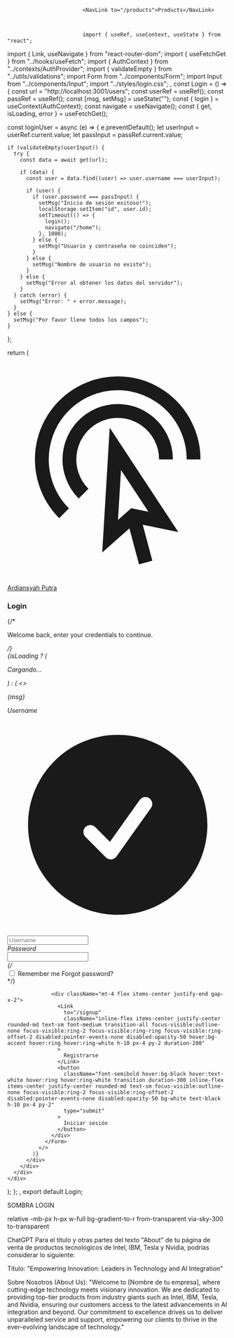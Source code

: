 
                            <NavLink to="/products">Products</NavLink>



                            import { useRef, useContext, useState } from "react";
import { Link, useNavigate } from "react-router-dom";
import { useFetchGet } from "../hooks/useFetch";
import { AuthContext } from "../contexts/AuthProvider";
import { validateEmpty } from "../utils/validations";
import Form from "../components/Form";
import Input from "../components/Input";
import "../styles/login.css";
,
const Login = () => {
  const url = "http://localhost:3001/users";
  const userRef = useRef();
  const passRef = useRef();
  const [msg, setMsg] = useState("");
  const { login } = useContext(AuthContext);
  const navigate = useNavigate();
  const { get, isLoading, error } = useFetchGet();

  const loginUser = async (e) => {
    e.preventDefault();
    let userInput = userRef.current.value;
    let passInput = passRef.current.value;

    if (validateEmpty(userInput)) {
      try {
        const data = await get(url);

        if (data) {
          const user = data.find((user) => user.username === userInput);

          if (user) {
            if (user.password === passInput) {
              setMsg("Inicio de sesión exitoso!");
              localStorage.setItem("id", user.id);
              setTimeout(() => {
                login();
                navigate("/home");
              }, 1000);
            } else {
              setMsg("Usuario y contraseña no coinciden");
            }
          } else {
            setMsg("Nombre de usuario no existe");
          }
        } else {
          setMsg("Error al obtener los datos del servidor");
        }
      } catch (error) {
        setMsg("Error: " + error.message);
      }
    } else {
      setMsg("Por favor llene todos los campos");
    }
  };

  return (
    <div className="bg-black text-white flex min-h-screen flex-col items-center pt-16 sm:justify-center sm:pt-0">
      <a href="#">
        <div className="text-foreground font-semibold text-2xl tracking-tighter mx-auto flex items-center gap-2">
          <div>
            <svg
              xmlns="http://www.w3.org/2000/svg"
              fill="none"
              viewBox="0 0 24 24"
              stroke-width="1.5"
              stroke="currentColor"
              className="w-6 h-6"
            >
              <path
                strokeLinecap="round"
                strokeLinejoin="round"
                d="M15.042 21.672 13.684 16.6m0 0-2.51 2.225.569-9.47 5.227 7.917-3.286-.672Zm-7.518-.267A8.25 8.25 0 1 1 20.25 10.5M8.288 14.212A5.25 5.25 0 1 1 17.25 10.5"
              />
            </svg>
          </div>
          Ardiansyah Putra
        </div>
      </a>
      <div className="relative mt-12 w-full max-w-lg sm:mt-10">
        <div className="relative -mb-px h-px w-full bg-gradient-to-r from-transparent via-sky-300 to-transparent"></div>
        <div className="mx-5 border dark:border-b-white/50 dark:border-t-white/50 border-b-white/20 sm:border-t-white/20 shadow-[20px_0_20px_20px] shadow-slate-500/10 dark:shadow-white/20 rounded-lg border-white/20 border-l-white/20 border-r-white/20 sm:shadow-sm lg:rounded-xl lg:shadow-none">
          <div className="flex flex-col p-6">
            <h3 className="text-xl font-semibold leading-6 tracking-tighter">Login</h3>
            {/* <p className="mt-1.5 text-sm font-medium text-white/50">
              Welcome back, enter your credentials to continue.
            </p> */}
          </div>
          <div className="p-6 pt-0">
            {isLoading ? (
              <p>Cargando...</p>
            ) : (
              <>
                <p className="mt-1.5 text-sm font-medium text-white/50 py-5">{msg}</p>
                <Form handleSubmit={loginUser}>
                  <div className="group relative rounded-lg border focus-within:border-sky-200 px-3 pb-1.5 pt-2.5 duration-200 focus-within:ring focus-within:ring-sky-300/30">
                    <div className="flex justify-between">
                      <label className="text-xs font-medium text-muted-foreground group-focus-within:text-white text-gray-400">
                        Username
                      </label>
                      <div className="absolute right-3 translate-y-2 text-green-200">
                        <svg
                          xmlns="http://www.w3.org/2000/svg"
                          viewBox="0 0 24 24"
                          fill="currentColor"
                          className="w-6 h-6"
                        >
                          <path
                            fillRule="evenodd"
                            d="M2.25 12c0-5.385 4.365-9.75 9.75-9.75s9.75 4.365 9.75 9.75-4.365 9.75-9.75 9.75S2.25 17.385 2.25 12Zm13.36-1.814a.75.75 0 1 0-1.22-.872l-3.236 4.53L9.53 12.22a.75.75 0 0 0-1.06 1.06l2.25 2.25a.75.75 0 0 0 1.14-.094l3.75-5.25Z"
                            clipRule="evenodd"
                          />
                        </svg>
                      </div>
                    </div>
                    <input
                      type="text"
                      ref={userRef}
                      name="username"
                      placeholder="Username"
                      autoComplete="off"
                      className="block w-full border-0 bg-transparent p-0 text-sm file:my-1 file:rounded-full file:border-0 file:bg-accent file:px-4 file:py-2 file:font-medium placeholder:text-muted-foreground/90 focus:outline-none focus:ring-0 sm:leading-7 text-foreground"
                    />
                  </div>
                  <div className="mt-4">
                    <div className="group relative rounded-lg border focus-within:border-sky-200 px-3 pb-1.5 pt-2.5 duration-200 focus-within:ring focus-within:ring-sky-300/30">
                      <div className="flex justify-between">
                        <label className="text-xs font-medium text-muted-foreground group-focus-within:text-white text-gray-400">
                          Password
                        </label>
                      </div>
                      <div className="flex items-center">
                        <input
                          type="password"
                          ref={passRef}
                          name="password"
                          className="block w-full border-0 bg-transparent p-0 text-sm file:my-1 placeholder:text-muted-foreground/90 focus:outline-none focus:ring-0 focus:ring-teal-500 sm:leading-7 text-foreground"
                        />
                      </div>
                    </div>
                  </div>
                  {/* <div className="mt-4 flex items-center justify-between">
                    <label className="flex items-center gap-2">
                      <input
                        type="checkbox"
                        name="remember"
                        className="outline-none focus:outline focus:outline-sky-300"
                      />
                      <span className="text-xs">Remember me</span>
                    </label>
                    <Link
                      to="/forgot-password"
                      className="text-sm font-medium text-foreground underline"
                    >
                      Forgot password?
                    </Link>
                  </div> */}
               
                  <div className="mt-4 flex items-center justify-end gap-x-2">
                    <Link
                      to="/signup"
                      className="inline-flex items-center justify-center rounded-md text-sm font-medium transition-all focus-visible:outline-none focus-visible:ring-2 focus-visible:ring-ring focus-visible:ring-offset-2 disabled:pointer-events-none disabled:opacity-50 hover:bg-accent hover:ring hover:ring-white h-10 px-4 py-2 duration-200"
                    >
                      Registrarse
                    </Link>
                    <button
                      className="font-semibold hover:bg-black hover:text-white hover:ring hover:ring-white transition duration-300 inline-flex items-center justify-center rounded-md text-sm focus-visible:outline-none focus-visible:ring-2 focus-visible:ring-offset-2 disabled:pointer-events-none disabled:opacity-50 bg-white text-black h-10 px-4 py-2"
                      type="submit"
                    >
                      Iniciar sesión
                    </button>
                  </div>
                </Form>
              </>
            )}
          </div>
        </div>
      </div>
    </div>
  );
};
,
export default Login;








SOMBRA LOGIN

relative -mb-px h-px w-full bg-gradient-to-r from-transparent via-sky-300 to-transparent




ChatGPT
Para el título y otras partes del texto "About" de tu página de venta de productos tecnológicos de Intel, IBM, Tesla y Nvidia, podrías considerar lo siguiente:

Título:
"Empowering Innovation: Leaders in Technology and AI Integration"

Sobre Nosotros (About Us):
"Welcome to [Nombre de tu empresa], where cutting-edge technology meets visionary innovation. We are dedicated to providing top-tier products from industry giants such as Intel, IBM, Tesla, and Nvidia, ensuring our customers access to the latest advancements in AI integration and beyond. Our commitment to excellence drives us to deliver unparalleled service and support, empowering our clients to thrive in the ever-evolving landscape of technology."
